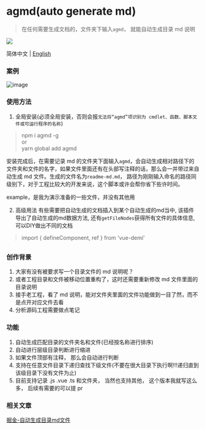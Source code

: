 # agmd(auto generate md)

> 在任何需要生成文档的，文件夹下输入`agmd`， 就能自动生成目录 md 说明

[![](https://camo.githubusercontent.com/28479a7a834310a667f36760a27283f7389e864a/68747470733a2f2f696d672e736869656c64732e696f2f6e706d2f6c2f76322d646174657069636b65722e737667)](https://camo.githubusercontent.com/28479a7a834310a667f36760a27283f7389e864a/68747470733a2f2f696d672e736869656c64732e696f2f6e706d2f6c2f76322d646174657069636b65722e737667)

简体中文 | [English](https://github.com/majun2232/vue3sketchRuler/blob/master/README.EN.md)

### 案例

![image](https://github.com/majun2232/auto-generate-md/blob/master/md.png)

### 使用方法

1. 全局安装(必须全局安装，否则会报`无法将“agmd”项识别为 cmdlet、函数、脚本文件或可运行程序的名称`)

> npm i agmd -g  
> or  
> yarn global add agmd

安装完成后，在需要记录 md 的文件夹下面输入`agmd`，会自动生成相对路径下的文件夹和文件的名字，如果文件里面还有在头部写注释的话，那么会一并带过来自动生成 md 文件。生成的文件名为`readme-md.md`， 路径为刚刚输入命名的路径同级别下，对于工程比较大的开发来说，这个脚本或许会帮你省下些许时间。


example，是我为演示准备的一些文件，并没有其他用

2. 高级用法
有些需要把自动生成的文档插入到某个自动生成的md当中, 该插件导出了自动生成的md数据方法, 还有`getFileNodes`获得所有文件的具体信息, 可以DIY做出不同的文档
> import { defineComponent, ref } from 'vue-demi'
##
### 创作背景

1. 大家有没有被要求写一个目录文件的 md 说明呢？
2. 或者工程目录和文件被移动位置重构了，这时还需要重新修改 md 文件里面的目录说明
3. 接手老工程，看了 md 说明，能对文件夹里面的文件功能做到一目了然，而不是点开对应文件去看
4. 分析源码工程需要做点笔记

### 功能

1. 自动生成匹配目录的文件夹名和文件(已经按名称进行排序)
2. 自动进行层级目录判断进行缩进
3. 如果文件顶部有注释， 那么会自动进行判断
4. 支持在任意文件目录下递归查找下级文件(不要在很大目录下执行啊!!!递归直到该级目录下没有文件为止)
5. 目前支持记录 .js .vue .ts 和文件夹， 当然也支持其他， 这个版本我就写这么多， 后续有需要的可以提 pr



### 相关文章
[掘金-自动生成目录md文件](https://juejin.cn/post/7030030599268073508)
